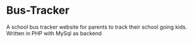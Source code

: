 # Bus-Tracker
A school bus tracker website for parents to track their school going kids. Written in PHP with MySql as backend
